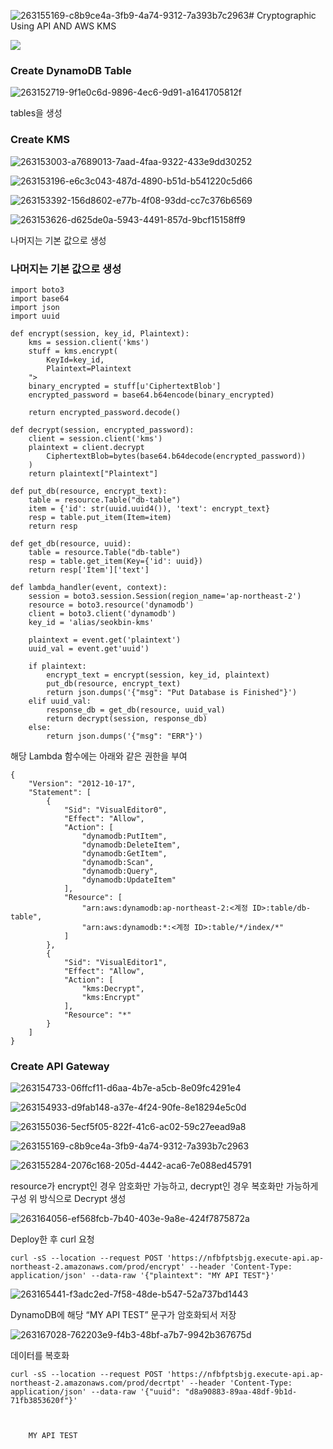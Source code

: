 ![263155169-c8b9ce4a-3fb9-4a74-9312-7a393b7c2963](https://github.com/LeeSeokBln/cryptographic-with-API-and-KMS/assets/101256150/271e9ab7-b0c5-4168-a91a-396afe007591)# Cryptographic Using API AND AWS KMS

<img src="https://github-production-user-asset-6210df.s3.amazonaws.com/101256150/261237266-215c3db5-c722-4a8d-b101-49cf8ca0a738.png?X-Amz-Algorithm=AWS4-HMAC-SHA256&X-Amz-Credential=AKIAIWNJYAX4CSVEH53A%2F20230828%2Fus-east-1%2Fs3%2Faws4_request&X-Amz-Date=20230828T001222Z&X-Amz-Expires=300&X-Amz-Signature=fb859476bf69e656164f10fd6b887369095a7f4c1c5ca06032a9614cbbab233c&X-Amz-SignedHeaders=host&actor_id=101256150&key_id=0&repo_id=679556584">

### Create DynamoDB Table

![263152719-9f1e0c6d-9896-4ec6-9d91-a1641705812f](https://github.com/LeeSeokBln/cryptographic-with-API-and-KMS/assets/101256150/783dd78c-27a6-4456-a97c-5bae76a726b9)


tables을 생성

### Create KMS

![263153003-a7689013-7aad-4faa-9322-433e9dd30252](https://github.com/LeeSeokBln/cryptographic-with-API-and-KMS/assets/101256150/924a8853-f8bf-48f6-b410-a161cf6fa453)

![263153196-e6c3c043-487d-4890-b51d-b541220c5d66](https://github.com/LeeSeokBln/cryptographic-with-API-and-KMS/assets/101256150/e4fc789f-880d-472c-8d02-7a380d82c1fd)

![263153392-156d8602-e77b-4f08-93dd-cc7c376b6569](https://github.com/LeeSeokBln/cryptographic-with-API-and-KMS/assets/101256150/3716c523-b5be-4c40-bd15-869a0f604a1b)

![263153626-d625de0a-5943-4491-857d-9bcf15158ff9](https://github.com/LeeSeokBln/cryptographic-with-API-and-KMS/assets/101256150/5c0052b3-8021-4060-bb86-00b17404a224)


나머지는 기본 값으로 생성

### 나머지는 기본 값으로 생성
```
import boto3
import base64
import json
import uuid

def encrypt(session, key_id, Plaintext):
    kms = session.client('kms')
    stuff = kms.encrypt(
        KeyId=key_id, 
        Plaintext=Plaintext
    ">
    binary_encrypted = stuff[u'CiphertextBlob']
    encrypted_password = base64.b64encode(binary_encrypted)

    return encrypted_password.decode()
    
def decrypt(session, encrypted_password):
    client = session.client('kms')
    plaintext = client.decrypt
        CiphertextBlob=bytes(base64.b64decode(encrypted_password))
    )
    return plaintext["Plaintext"]

def put_db(resource, encrypt_text):
    table = resource.Table("db-table")
    item = {'id': str(uuid.uuid4()), 'text': encrypt_text}
    resp = table.put_item(Item=item)
    return resp

def get_db(resource, uuid):
    table = resource.Table("db-table")
    resp = table.get_item(Key={'id': uuid})    
    return resp['Item']['text']

def lambda_handler(event, context):
    session = boto3.session.Session(region_name='ap-northeast-2')
    resource = boto3.resource('dynamodb')
    client = boto3.client('dynamodb')
    key_id = 'alias/seokbin-kms'
    
    plaintext = event.get('plaintext')
    uuid_val = event.get'uuid')

    if plaintext:
        encrypt_text = encrypt(session, key_id, plaintext)
        put_db(resource, encrypt_text)
        return json.dumps('{"msg": "Put Database is Finished"}')
    elif uuid_val:
        response_db = get_db(resource, uuid_val)
        return decrypt(session, response_db)
    else:
        return json.dumps('{"msg": "ERR"}')

```
해당 Lambda 함수에는 아래와 같은 권한을 부여
```
{
    "Version": "2012-10-17",
    "Statement": [
        {
            "Sid": "VisualEditor0",
            "Effect": "Allow",
            "Action": [
                "dynamodb:PutItem",
                "dynamodb:DeleteItem",
                "dynamodb:GetItem",
                "dynamodb:Scan",
                "dynamodb:Query",
                "dynamodb:UpdateItem"
            ],
            "Resource": [
                "arn:aws:dynamodb:ap-northeast-2:<계정 ID>:table/db-table",
                "arn:aws:dynamodb:*:<계정 ID>:table/*/index/*"
            ]
        },
        {
            "Sid": "VisualEditor1",
            "Effect": "Allow",
            "Action": [
                "kms:Decrypt",
                "kms:Encrypt"
            ],
            "Resource": "*"
        }
    ]
}
```

### Create API Gateway

![263154733-06ffcf11-d6aa-4b7e-a5cb-8e09fc4291e4](https://github.com/LeeSeokBln/cryptographic-with-API-and-KMS/assets/101256150/75e4e05c-cbbe-49bf-9b2d-0949d606f8ff)

![263154933-d9fab148-a37e-4f24-90fe-8e18294e5c0d](https://github.com/LeeSeokBln/cryptographic-with-API-and-KMS/assets/101256150/d019e0e5-dc36-4a92-bc3e-24e1a26878d5)

![263155036-5ecf5f05-822f-41c6-ac02-59c27eead9a8](https://github.com/LeeSeokBln/cryptographic-with-API-and-KMS/assets/101256150/256fe429-301a-4ca7-b975-41fd53f42573)

![263155169-c8b9ce4a-3fb9-4a74-9312-7a393b7c2963](https://github.com/LeeSeokBln/cryptographic-with-API-and-KMS/assets/101256150/e26f4017-a8b9-411d-9b19-75aaf98c36bf)

![263155284-2076c168-205d-4442-aca6-7e088ed45791](https://github.com/LeeSeokBln/cryptographic-with-API-and-KMS/assets/101256150/cb8fe394-b4a1-4971-90eb-1a0ca12d5363)

resource가 encrypt인 경우 암호화만 가능하고, decrypt인 경우 복호화만 가능하게 구성
위 방식으로 Decrypt 생성

![263164056-ef568fcb-7b40-403e-9a8e-424f7875872a](https://github.com/LeeSeokBln/cryptographic-with-API-and-KMS/assets/101256150/2b270333-051f-44e4-9613-b27a17b431fc)

Deploy한 후 curl 요청

```
curl -sS --location --request POST 'https://nfbfptsbjg.execute-api.ap-northeast-2.amazonaws.com/prod/encrypt' --header 'Content-Type: application/json' --data-raw '{"plaintext": "MY API TEST"}'
```
![263165441-f3adc2ed-7f58-48de-b547-52a737bd1443](https://github.com/LeeSeokBln/cryptographic-with-API-and-KMS/assets/101256150/8acf3e4b-70ee-4330-9484-985ce608f1a5)


DynamoDB에 해당 “MY API TEST” 문구가 암호화되서 저장

![263167028-762203e9-f4b3-48bf-a7b7-9942b367675d](https://github.com/LeeSeokBln/cryptographic-with-API-and-KMS/assets/101256150/36176d5c-1691-441e-81c3-cd06ad4c9c7b)



데이터를 복호화

```
curl -sS --location --request POST 'https://nfbfptsbjg.execute-api.ap-northeast-2.amazonaws.com/prod/decrtpt' --header 'Content-Type: application/json' --data-raw '{"uuid": "d8a90883-89aa-48df-9b1d-71fb3853620f"}'
```
``` 


    MY API TEST


 ```

